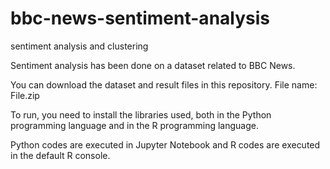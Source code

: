 # bbc-news-sentiment-analysis
sentiment analysis and clustering

Sentiment analysis has been done on a dataset related to BBC News.

You can download the dataset and result files in this repository. File name: File.zip

To run, you need to install the libraries used, both in the Python programming language and in the R programming language.

Python codes are executed in Jupyter Notebook and R codes are executed in the default R console.
